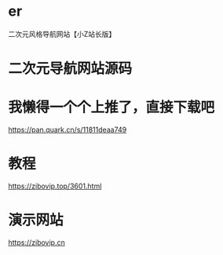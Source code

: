 # er
二次元风格导航网站【小Z站长版】

# 二次元导航网站源码

# 我懒得一个个上推了，直接下载吧
https://pan.quark.cn/s/11811deaa749
# 教程
https://zibovip.top/3601.html
# 演示网站
https://zibovip.cn
